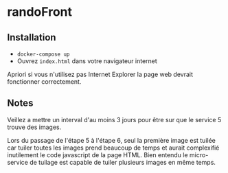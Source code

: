# randoFront

## Installation
- `docker-compose up`
- Ouvrez `index.html` dans votre navigateur internet

Apriori si vous n'utilisez pas Internet Explorer la page web devrait fonctionner correctement.

## Notes

Veillez a mettre un interval d'au moins 3 jours pour être sur que le service 5 trouve des images.

Lors du passage de l'étape 5 à l'étape 6, seul la première image est tuilée car tuiler toutes les images prend beaucoup de temps et aurait complexifié inutilement le code javascript de la page HTML. Bien entendu le micro-service de tuilage est capable de tuiler plusieurs images en même temps.